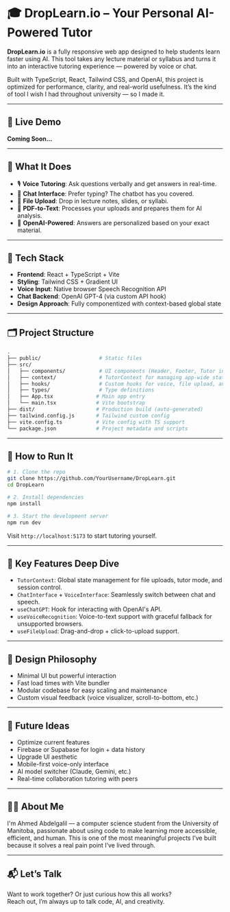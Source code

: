 # 🎓 DropLearn.io – Your Personal AI-Powered Tutor

**DropLearn.io** is a fully responsive web app designed to help students learn faster using AI. This tool takes any lecture material or syllabus and turns it into an interactive tutoring experience — powered by voice or chat.

Built with TypeScript, React, Tailwind CSS, and OpenAI, this project is optimized for performance, clarity, and real-world usefulness. It’s the kind of tool I wish I had throughout university — so I made it.

---

## 🚀 Live Demo

**Coming Soon...**

---

## 🧠 What It Does

- 🎙️ **Voice Tutoring**: Ask questions verbally and get answers in real-time.
- 💬 **Chat Interface**: Prefer typing? The chatbot has you covered.
- 📂 **File Upload**: Drop in lecture notes, slides, or syllabi.
- 🧾 **PDF-to-Text**: Processes your uploads and prepares them for AI analysis.
- 🧠 **OpenAI-Powered**: Answers are personalized based on your exact material.

---

## 🧰 Tech Stack

- **Frontend**: React + TypeScript + Vite
- **Styling**: Tailwind CSS + Gradient UI
- **Voice Input**: Native browser Speech Recognition API
- **Chat Backend**: OpenAI GPT-4 (via custom API hook)
- **Design Approach**: Fully componentized with context-based global state

---

## 🗂 Project Structure

```bash
.
├── public/                   # Static files
├── src/
│   ├── components/           # UI components (Header, Footer, Tutor interfaces)
│   ├── context/              # TutorContext for managing app-wide state
│   ├── hooks/                # Custom hooks for voice, file upload, and OpenAI
│   ├── types/                # Type definitions
│   ├── App.tsx              # Main app entry
│   └── main.tsx             # Vite bootstrap
├── dist/                    # Production build (auto-generated)
├── tailwind.config.js       # Tailwind custom config
├── vite.config.ts           # Vite config with TS support
└── package.json             # Project metadata and scripts
```

---

## 🧪 How to Run It

```bash
# 1. Clone the repo
git clone https://github.com/YourUsername/DropLearn.git
cd DropLearn

# 2. Install dependencies
npm install

# 3. Start the development server
npm run dev
```

Visit `http://localhost:5173` to start tutoring yourself.

---

## 📌 Key Features Deep Dive

- `TutorContext`: Global state management for file uploads, tutor mode, and session control.
- `ChatInterface` + `VoiceInterface`: Seamlessly switch between chat and speech.
- `useChatGPT`: Hook for interacting with OpenAI's API.
- `useVoiceRecognition`: Voice-to-text support with graceful fallback for unsupported browsers.
- `useFileUpload`: Drag-and-drop + click-to-upload support.

---

## 🧩 Design Philosophy

- Minimal UI but powerful interaction
- Fast load times with Vite bundler
- Modular codebase for easy scaling and maintenance
- Custom visual feedback (voice visualizer, scroll-to-bottom, etc.)

---

## 🔮 Future Ideas

- Optimize current features
- Firebase or Supabase for login + data history
- Upgrade UI aesthetic
- Mobile-first voice-only interface
- AI model switcher (Claude, Gemini, etc.)
- Real-time collaboration tutoring with peers

---

## 👨‍💻 About Me

I'm Ahmed Abdelgalil — a computer science student from the University of Manitoba, passionate about using code to make learning more accessible, efficient, and human. This is one of the most meaningful projects I’ve built because it solves a real pain point I’ve lived through.

---

## 📬 Let’s Talk

Want to work together? Or just curious how this all works?  
Reach out, I’m always up to talk code, AI, and creativity.

